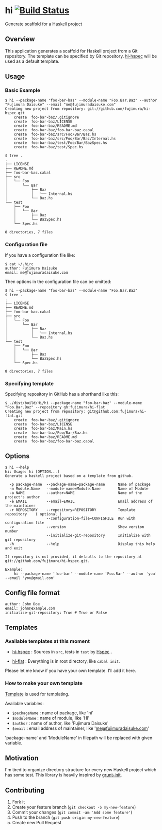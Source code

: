 hi [![Build Status](https://travis-ci.org/fujimura/hi.png?branch=master)](https://travis-ci.org/fujimura/hi)
===========

Generate scaffold for a Haskell project

## Overview

This application generates a scaffold for Haskell project from a Git repository.
The template can be specified by Git repository. [hi-hspec](https://github.com/fujimura/hi-hspec) will be used as a default template.

## Usage

### Basic Example

```
$ hi --package-name "foo-bar-baz" --module-name "Foo.Bar.Baz" --author "Fujimura Daisuke" --email "me@fujimuradaisuke.com"
Creating new project from repository: git://github.com/fujimura/hi-hspec.git
    create  foo-bar-baz/.gitignore
    create  foo-bar-baz/LICENSE
    create  foo-bar-baz/README.md
    create  foo-bar-baz/foo-bar-baz.cabal
    create  foo-bar-baz/src/Foo/Bar/Baz.hs
    create  foo-bar-baz/src/Foo/Bar/Baz/Internal.hs
    create  foo-bar-baz/test/Foo/Bar/BazSpec.hs
    create  foo-bar-baz/test/Spec.hs

$ tree .
.
├── LICENSE
├── README.md
├── foo-bar-baz.cabal
├── src
│   └── Foo
│       └── Bar
│           ├── Baz
│           │   └── Internal.hs
│           └── Baz.hs
└── test
    ├── Foo
    │   └── Bar
    │       ├── Baz
    │       └── BazSpec.hs
    └── Spec.hs

8 directories, 7 files
```

### Configuration file

If you have a configuration file like:

```
$ cat ~/.hirc
author: Fujimura Daisuke
email: me@fujimuradaisuke.com
```

Then options in the configuration file can be omitted:

```
$ hi --package-name "foo-bar-baz" --module-name "Foo.Bar.Baz"
$ tree .
.
├── LICENSE
├── README.md
├── foo-bar-baz.cabal
├── src
│   └── Foo
│       └── Bar
│           ├── Baz
│           │   └── Internal.hs
│           └── Baz.hs
└── test
    ├── Foo
    │   └── Bar
    │       ├── Baz
    │       └── BazSpec.hs
    └── Spec.hs

8 directories, 7 files
```

### Specifying template

Specifying repository in GitHub has a shorthand like this:

```
$ ./dist/build/Hi/hi --package-name "foo-bar-baz" --module-name "Foo.Bar.Baz" --repository gh:fujimura/hi-flat
Creating new project from repository: git@github.com:fujimura/hi-flat.git
    create  foo-bar-baz/.gitignore
    create  foo-bar-baz/LICENSE
    create  foo-bar-baz/Main.hs
    create  foo-bar-baz/Foo/Bar/Baz.hs
    create  foo-bar-baz/README.md
    create  foo-bar-baz/foo-bar-baz.cabal
```

## Options

```
$ hi --help
hi: Usage: hi [OPTION...]
Generate a haskell project based on a template from github.

  -p package-name  --package-name=package-name      Name of package
  -m Module.Name   --module-name=Module.Name        Name of Module
  -a NAME          --author=NAME                    Name of the project's author
  -e EMAIL         --email=EMAIL                    Email address of the maintainer
  -r REPOSITORY    --repository=REPOSITORY          Template repository    ( optional )
                   --configuration-file=CONFIGFILE  Run with configuration file
  -v               --version                        Show version number
                   --initialize-git-repository      Initialize with git repository
  -h               --help                           Display this help and exit

If repository is not provided, it defaults to the repository at
git://github.com/fujimura/hi-hspec.git.

Example:
    hi --package-name 'foo-bar' --module-name 'Foo.Bar' --author 'you' --email 'you@gmail.com'
```

## Config file format

```
author: John Doe
email: john@example.com
initialize-git-repository: True # True or False
```

## Templates

### Available templates at this moment

- [hi-hspec](https://github.com/fujimura/hi-hspec) : Sources in `src`, tests in `test` by [Hspec](https://github.com/hspec/hspec) .

- [hi-flat](https://github.com/fujimura/hi-flat) : Everything is in root directory, like `cabal init`.

Please let me know if you have your own template. I'll add it here.

### How to make your own template

[Template](http://hackage.haskell.org/package/template) is used for templating.

Available variables:

- `$packageName` : name of package, like 'hi'
- `$moduleName` : name of module, like 'Hi'
- `$author` : name of author, like 'Fujimura Daisuke'
- `$email` : email address of maintainer, like 'me@fujimuradaisuke.com'

'package-name' and 'ModuleName' in filepath will be replaced with given variable.

## Motivation

I'm tired to organize directory structure for every new Haskell project which has some test.
This library is heavily inspired by [grunt-init](https://github.com/gruntjs/grunt-init).

## Contributing

1. Fork it
2. Create your feature branch (`git checkout -b my-new-feature`)
3. Commit your changes (`git commit -am 'Add some feature'`)
4. Push to the branch (`git push origin my-new-feature`)
5. Create new Pull Request
